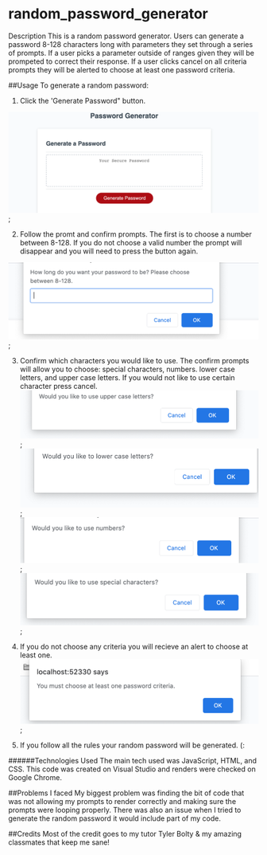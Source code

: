 # random_password_generator
Description
This is a random password generator. Users can generate a password 8-128 characters long with parameters they set through a series of prompts. If a user picks a parameter outside of ranges given they will be prompeted to correct their response. If a user clicks cancel on all criteria prompts they will be alerted to choose at least one password criteria.
 

##Usage
To generate a random password:

1. Click the 'Generate Password" button.

<img src= "https://github.com/andreaives/random_password_generator/blob/master/untitled%20folder/img1.png">;

2. Follow the promt and confirm prompts. The first is to choose a number between 8-128. If you do not choose a valid number the prompt will disappear and you will need to press the button again.

<img src= "https://github.com/andreaives/random_password_generator/blob/master/untitled%20folder/img2.png">;

3. Confirm which characters you would like to use. The confirm prompts will allow you to choose: special characters, numbers. lower case letters, and upper case letters. If you would not like to use certain character press cancel. 
<img src= "https://github.com/andreaives/random_password_generator/blob/master/untitled%20folder/img3.png">;
<img src= "https://github.com/andreaives/random_password_generator/blob/master/untitled%20folder/img4.png">;
<img src= "https://github.com/andreaives/random_password_generator/blob/master/untitled%20folder/img5.png">;
<img src= "https://github.com/andreaives/random_password_generator/blob/master/untitled%20folder/img6.png">;

4. If you do not choose any criteria you will recieve an alert to choose at least one.
<img src= "https://github.com/andreaives/random_password_generator/blob/master/untitled%20folder/img7.png">;

5. If you follow all the rules your random password will be generated. (:

######Technologies Used
The main tech used was JavaScript, HTML, and CSS. This code was created on Visual Studio and renders were checked on Google Chrome. 


##Problems I faced
My biggest problem was finding the bit of code that was not allowing my prompts to render correctly and making sure the prompts were looping properly. There was also an issue when I tried to generate the random password it would include part of my code.


##Credits
Most of the credit goes to my tutor Tyler Bolty & my amazing classmates that keep me sane!


